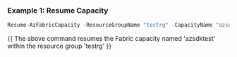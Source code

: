 ### Example 1: Resume Capacity
```powershell
Resume-AzFabricCapacity -ResourceGroupName "testrg" -CapacityName "azsdktest"
```

{{ The above command resumes the Fabric capacity named 'azsdktest' within the resource group 'testrg' }}

